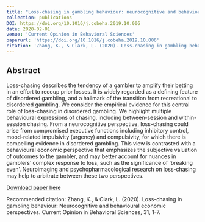```yaml
---
title: "Loss-chasing in gambling behaviour: neurocognitive and behavioural economic perspectives"
collection: publications
DOI: https://doi.org/10.1016/j.cobeha.2019.10.006
date: 2020-02-01
venue: 'Current Opinion in Behavioral Sciences'
paperurl: 'https://doi.org/10.1016/j.cobeha.2019.10.006'
citation: 'Zhang, K., & Clark, L. (2020). Loss-chasing in gambling behaviour: Neurocognitive and behavioural economic perspectives. Current Opinion in Behavioral Sciences, 31, 1-7.'
---
```


## Abstract

Loss-chasing describes the tendency of a gambler to amplify their betting in an effort to recoup prior losses. It is widely regarded as a defining feature of disordered gambling, and a hallmark of the transition from recreational to disordered gambling. We consider the empirical evidence for this central role of loss-chasing in disordered gambling. We highlight multiple behavioural expressions of chasing, including between-session and within-session chasing. From a neurocognitive perspective, loss-chasing could arise from compromised executive functions including inhibitory control, mood-related impulsivity (urgency) and compulsivity, for which there is compelling evidence in disordered gambling. This view is contrasted with a behavioural economic perspective that emphasizes the subjective valuation of outcomes to the gambler, and may better account for nuances in gamblers’ complex response to loss, such as the significance of ‘breaking even’. Neuroimaging and psychopharmacological research on loss-chasing may help to arbitrate between these two perspectives.

[Download paper here](https://gamblingresearch.sites.olt.ubc.ca/files/2019/11/ZhangClark_COBE_losschasing_AAM.pdf)

Recommended citation: Zhang, K., & Clark, L. (2020). Loss-chasing in gambling behaviour: Neurocognitive and behavioural economic perspectives. Current Opinion in Behavioral Sciences, 31, 1-7.
